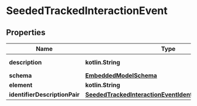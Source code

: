 
# SeededTrackedInteractionEvent

## Properties
Name | Type | Description | Notes
------------ | ------------- | ------------- | -------------
**description** | **kotlin.String** | These need structure | 
**schema** | [**EmbeddedModelSchema**](EmbeddedModelSchema.md) |  |  [optional]
**element** | **kotlin.String** |  |  [optional]
**identifierDescriptionPair** | [**SeededTrackedInteractionEventIdentifierDescriptionPairs**](SeededTrackedInteractionEventIdentifierDescriptionPairs.md) |  |  [optional]



